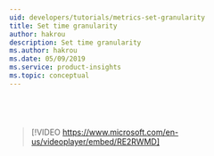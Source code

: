 ```yaml
---
uid: developers/tutorials/metrics-set-granularity
title: Set time granularity
author: hakrou
description: Set time granularity
ms.author: hakrou
ms.date: 05/09/2019
ms.service: product-insights
ms.topic: conceptual
---
```

# 


<br/>

> [!VIDEO https://www.microsoft.com/en-us/videoplayer/embed/RE2RWMD]

